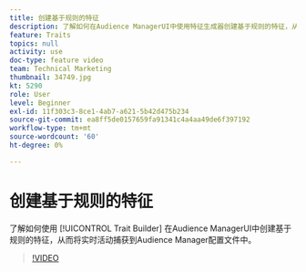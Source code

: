 ```yaml
---
title: 创建基于规则的特征
description: 了解如何在Audience ManagerUI中使用特征生成器创建基于规则的特征，从而允许您将实时活动捕获到Audience Manager配置文件中。
feature: Traits
topics: null
activity: use
doc-type: feature video
team: Technical Marketing
thumbnail: 34749.jpg
kt: 5290
role: User
level: Beginner
exl-id: 11f303c3-8ce1-4ab7-a621-5b42d475b234
source-git-commit: ea8ff5de0157659fa91341c4a4aa49de6f397192
workflow-type: tm+mt
source-wordcount: '60'
ht-degree: 0%

---
```


# 创建基于规则的特征

了解如何使用 [!UICONTROL Trait Builder] 在Audience ManagerUI中创建基于规则的特征，从而将实时活动捕获到Audience Manager配置文件中。

>[!VIDEO](https://video.tv.adobe.com/v/34749/?quality=12&learn=on)
